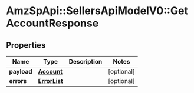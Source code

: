 # AmzSpApi::SellersApiModelV0::GetAccountResponse

## Properties
Name | Type | Description | Notes
------------ | ------------- | ------------- | -------------
**payload** | [**Account**](Account.md) |  | [optional] 
**errors** | [**ErrorList**](ErrorList.md) |  | [optional] 

